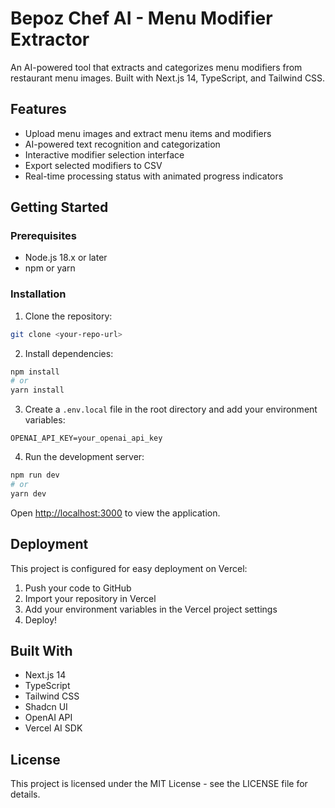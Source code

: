 # Bepoz Chef AI - Menu Modifier Extractor

An AI-powered tool that extracts and categorizes menu modifiers from restaurant menu images. Built with Next.js 14, TypeScript, and Tailwind CSS.

## Features

- Upload menu images and extract menu items and modifiers
- AI-powered text recognition and categorization
- Interactive modifier selection interface
- Export selected modifiers to CSV
- Real-time processing status with animated progress indicators

## Getting Started

### Prerequisites

- Node.js 18.x or later
- npm or yarn

### Installation

1. Clone the repository:
```bash
git clone <your-repo-url>
```

2. Install dependencies:
```bash
npm install
# or
yarn install
```

3. Create a `.env.local` file in the root directory and add your environment variables:
```
OPENAI_API_KEY=your_openai_api_key
```

4. Run the development server:
```bash
npm run dev
# or
yarn dev
```

Open [http://localhost:3000](http://localhost:3000) to view the application.

## Deployment

This project is configured for easy deployment on Vercel:

1. Push your code to GitHub
2. Import your repository in Vercel
3. Add your environment variables in the Vercel project settings
4. Deploy!

## Built With

- Next.js 14
- TypeScript
- Tailwind CSS
- Shadcn UI
- OpenAI API
- Vercel AI SDK

## License

This project is licensed under the MIT License - see the LICENSE file for details.
